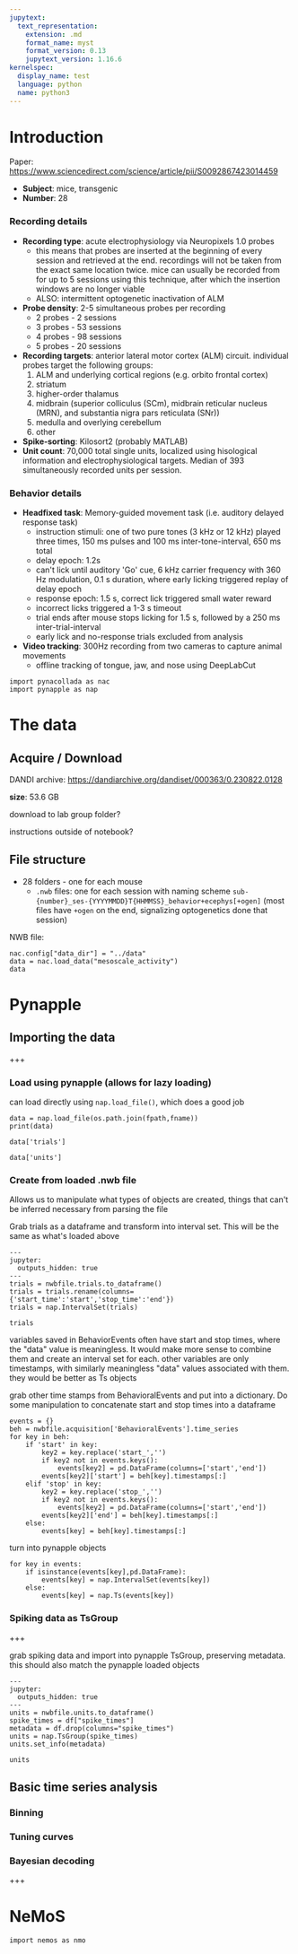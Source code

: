 ```yaml
---
jupytext:
  text_representation:
    extension: .md
    format_name: myst
    format_version: 0.13
    jupytext_version: 1.16.6
kernelspec:
  display_name: test
  language: python
  name: python3
---
```


# Introduction
Paper: https://www.sciencedirect.com/science/article/pii/S0092867423014459

- **Subject**: mice, transgenic
- **Number**: 28

### Recording details
- **Recording type**: acute electrophysiology via Neuropixels 1.0 probes
    - this means that probes are inserted at the beginning of every session and retrieved at the end. recordings will not be taken from the exact same location twice. mice can usually be recorded from for up to 5 sessions using this technique, after which the insertion windows are no longer viable
    - ALSO: intermittent optogenetic inactivation of ALM
- **Probe density**: 2-5 simultaneous probes per recording
    - 2 probes - 2 sessions
    - 3 probes - 53 sessions
    - 4 probes - 98 sessions
    - 5 probes - 20 sessions
- **Recording targets**: anterior lateral motor cortex (ALM) circuit. individual probes target the following groups: 
    1. ALM and underlying cortical regions (e.g. orbito frontal cortex)
    2. striatum
    3. higher-order thalamus
    4. midbrain (superior colliculus (SCm), midbrain reticular nucleus (MRN), and substantia nigra pars reticulata (SNr))
    5. medulla and overlying cerebellum
    6. other
- **Spike-sorting**: Kilosort2 (probably MATLAB)
- **Unit count**: 70,000 total single units, localized using hisological information and electrophysiological targets. Median of 393 simultaneously recorded units per session.
    
### Behavior details
- **Headfixed task**: Memory-guided movement task (i.e. auditory delayed response task)
    - instruction stimuli: one of two pure tones (3 kHz or 12 kHz) played three times, 150 ms pulses and 100 ms inter-tone-interval, 650 ms total
    - delay epoch: 1.2s
    - can't lick until auditory 'Go' cue, 6 kHz carrier frequency with 360 Hz modulation, 0.1 s duration, where early licking triggered replay of delay epoch
    - response epoch: 1.5 s, correct lick triggered small water reward
    - incorrect licks triggered a 1-3 s timeout
    - trial ends after mouse stops licking for 1.5 s, followed by a 250 ms inter-trial-interval
    - early lick and no-response trials excluded from analysis
- **Video tracking**: 300Hz recording from two cameras to capture animal movements
    - offline tracking of tongue, jaw, and nose using DeepLabCut

```{code-cell} ipython3
import pynacollada as nac
import pynapple as nap
```

# The data

## Acquire / Download

DANDI archive: https://dandiarchive.org/dandiset/000363/0.230822.0128

**size**: 53.6 GB

download to lab group folder? 

instructions outside of notebook?

## File structure
- 28 folders - one for each mouse
    - `.nwb` files: one for each session with naming scheme `sub-{number}_ses-{YYYYMMDD}T{HHMMSS}_behavior+ecephys[+ogen]` (most files have `+ogen` on the end, signalizing optogenetics done that session)
    
NWB file:

```{code-cell} ipython3
nac.config["data_dir"] = "../data"
data = nac.load_data("mesoscale_activity")
data
```

# Pynapple

## Importing the data

+++

### Load using pynapple (allows for lazy loading)

can load directly using `nap.load_file()`, which does a good job

```{code-cell} ipython3
data = nap.load_file(os.path.join(fpath,fname))
print(data)
```

```{code-cell} ipython3
data['trials']
```

```{code-cell} ipython3
data['units']
```

### Create from loaded .nwb file
Allows us to manipulate what types of objects are created, things that can't be inferred necessary from parsing the file

Grab trials as a dataframe and transform into interval set. This will be the same as what's loaded above

```{code-cell} ipython3
---
jupyter:
  outputs_hidden: true
---
trials = nwbfile.trials.to_dataframe()
trials = trials.rename(columns={'start_time':'start','stop_time':'end'})
trials = nap.IntervalSet(trials)
```

```{code-cell} ipython3
trials
```

variables saved in BehaviorEvents often have start and stop times, where the "data" value is meaningless. It would make more sense to combine them and create an interval set for each. other variables are only timestamps, with similarly meaningless "data" values associated with them. they would be better as Ts objects

grab other time stamps from BehavioralEvents and put into a dictionary. Do some manipulation to concatenate start and stop times into a dataframe

```{code-cell} ipython3
events = {}
beh = nwbfile.acquisition['BehavioralEvents'].time_series
for key in beh:
    if 'start' in key:
        key2 = key.replace('start_','')
        if key2 not in events.keys():
            events[key2] = pd.DataFrame(columns=['start','end'])
        events[key2]['start'] = beh[key].timestamps[:]
    elif 'stop' in key:    
        key2 = key.replace('stop_','')
        if key2 not in events.keys():
            events[key2] = pd.DataFrame(columns=['start','end'])
        events[key2]['end'] = beh[key].timestamps[:]
    else:
        events[key] = beh[key].timestamps[:]
```

turn into pynapple objects

```{code-cell} ipython3
for key in events:
    if isinstance(events[key],pd.DataFrame):
        events[key] = nap.IntervalSet(events[key])
    else:
        events[key] = nap.Ts(events[key])
```

### Spiking data as TsGroup

+++

grab spiking data and import into pynapple TsGroup, preserving metadata. this should also match the pynapple loaded objects

```{code-cell} ipython3
---
jupyter:
  outputs_hidden: true
---
units = nwbfile.units.to_dataframe()
spike_times = df["spike_times"]
metadata = df.drop(columns="spike_times")
units = nap.TsGroup(spike_times)
units.set_info(metadata)
```

```{code-cell} ipython3
units
```

## Basic time series analysis
### Binning

### Tuning curves

### Bayesian decoding

+++

# NeMoS

```{code-cell} ipython3
import nemos as nmo
```

```{code-cell} ipython3

```

```{code-cell} ipython3

```
